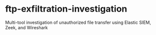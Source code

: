 # ftp-exfiltration-investigation
Multi-tool investigation of unauthorized file transfer using Elastic SIEM, Zeek, and Wireshark
